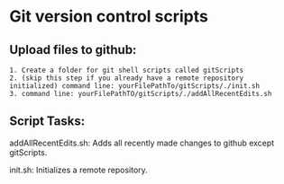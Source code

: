 # Git version control scripts

Upload files to github:
--------------------------------------------------------------------------------
	1. Create a folder for git shell scripts called gitScripts
	2. (skip this step if you already have a remote repository initialized) command line: yourFilePathTo/gitScripts/./init.sh
	3. command line: yourFilePathTO/gitScripts/./addAllRecentEdits.sh



Script Tasks:
--------------------------------------------------------------------------------
addAllRecentEdits.sh: 
	Adds all recently made changes to github except gitScripts.

init.sh:
	Initializes a remote repository.
